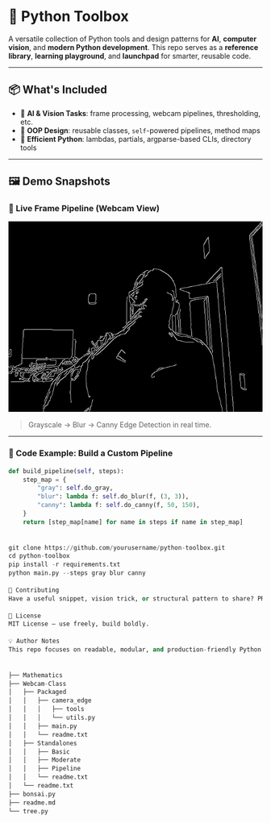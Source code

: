 # 🧰 Python Toolbox

A versatile collection of Python tools and design patterns for **AI**, **computer vision**, and **modern Python development**. This repo serves as a **reference library**, **learning playground**, and **launchpad** for smarter, reusable code.

---

## 📦 What's Included

- 🧠 **AI & Vision Tasks**: frame processing, webcam pipelines, thresholding, etc.
- 🧱 **OOP Design**: reusable classes, `self`-powered pipelines, method maps
- 🧪 **Efficient Python**: lambdas, partials, argparse-based CLIs, directory tools

---

## 🖼️ Demo Snapshots

### 🎥 Live Frame Pipeline (Webcam View)
![Webcam Processing Pipeline](images/demo_webcam_pipeline.png)

> Grayscale → Blur → Canny Edge Detection in real time.

---

### 🧱 Code Example: Build a Custom Pipeline
```python
def build_pipeline(self, steps):
    step_map = {
        "gray": self.do_gray,
        "blur": lambda f: self.do_blur(f, (3, 3)),
        "canny": lambda f: self.do_canny(f, 50, 150),
    }
    return [step_map[name] for name in steps if name in step_map]


git clone https://github.com/yourusername/python-toolbox.git
cd python-toolbox
pip install -r requirements.txt
python main.py --steps gray blur canny

🤝 Contributing
Have a useful snippet, vision trick, or structural pattern to share? PRs and issues are welcome.

📜 License
MIT License — use freely, build boldly.

💡 Author Notes
This repo focuses on readable, modular, and production-friendly Python for real-world computer vision pipelines. Designed to grow with you.


├── Mathematics
├── Webcam-Class
│   ├── Packaged
│   │   ├── camera_edge
│   │   │   ├── tools
│   │   │   └── utils.py
│   │   ├── main.py
│   │   └── readme.txt
│   ├── Standalones
│   │   ├── Basic
│   │   ├── Moderate
│   │   ├── Pipeline
│   │   └── readme.txt
│   └── readme.txt
├── bonsai.py
├── readme.md
└── tree.py
